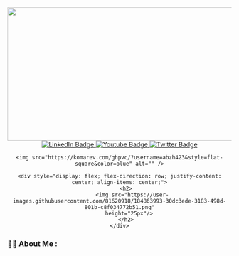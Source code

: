 <div id="header" align="center">
    <div align="center">
        <img src="https://c.tenor.com/ZlCPmBWx9pwAAAAd/anime-girl-space.gif" width="600" height="300" />
    </div>
    <div id="badges">
        <a href="your-linkedin-URL">
            <img src="https://img.shields.io/badge/LinkedIn-blue?style=for-the-badge&logo=linkedin&logoColor=white"
                alt="LinkedIn Badge" />
        </a>
        <a href="your-youtube-URL">
            <img src="https://img.shields.io/badge/YouTube-red?style=for-the-badge&logo=youtube&logoColor=white"
                alt="Youtube Badge" />
        </a>
        <a href="your-twitter-URL">
            <img src="https://img.shields.io/badge/Twitter-blue?style=for-the-badge&logo=twitter&logoColor=white"
                alt="Twitter Badge" />
        </a>
    </div>
    
    <img src="https://komarev.com/ghpvc/?username=abzh423&style=flat-square&color=blue" alt="" />
    
    <div style="display: flex; flex-direction: row; justify-content: center; align-items: center;">
        <h2>
            <img src="https://user-images.githubusercontent.com/81620918/184863993-30dc3ede-3183-498d-801b-c8f034772b51.png"
          height="25px"/>
        </h2>
    </div>
    
</div>

### :woman_technologist: About Me :
